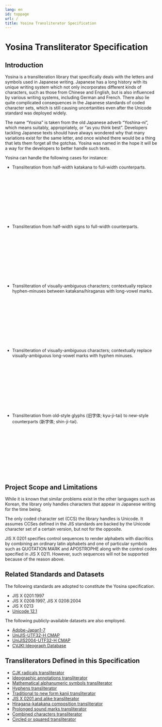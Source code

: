 ```yaml
---
lang: en
id: toppage
url: /
title: Yosina Transliterator Specification
---
```

# Yosina Transliterator Specification

## Introduction

Yosina is a transliteration library that specifically deals with the letters and symbols used in Japanese writing.  Japanese has a long history with its unique writing system which not only incorporates different kinds of characters, such as those from Chinese and English, but is also influenced by various writing systems, including German and French.  There also lie quite complicated consequences in the Japanese standards of coded character sets, which is still causing uncertanities even after the Unicode standard was deployed widely.

The name “Yosina” is taken from the old Japanese adverb “Yoshina-ni”, which means suitably, appropriately, or “as you think best”.  Developers tackling Japanese texts should have always wondered why that many variations exist for the same letter, and once wished there would be a thing that lets them forget all the gotchas.  Yosina was named in the hope it will be a way for the developers to better handle such texts.

Yosina can handle the following cases for instance:

* Transliteration from half-width katakana to full-width counterparts.

    <svg><use href="/assets/img/conversion-example1.svg#a" /></svg>

* Transliteration from half-width signs to full-width counterparts.

    <svg><use href="/assets/img/conversion-example2.svg#a" /></svg>

* Transliteration of visually-ambiguous characters; contextually replace hyphen-minuses between katakana/hiraganas with long-vowel marks.

    <svg><use href="/assets/img/conversion-example3.svg#a" /></svg>

* Transliteration of visually-ambiguous characters; contextually replace visually-ambiguous long-vowel marks with hyphen minuses.

    <svg><use href="/assets/img/conversion-example4.svg#a" /></svg>

* Transliteration from old-style glyphs (旧字体; kyu-ji-tai) to new-style counterparts (新字体; shin-ji-tai).

    <svg><use href="/assets/img/conversion-example5.svg#a" /></svg>

## Project Scope and Limitations

While it is known that similar problems exist in the other languages such as Korean, the library only handles characters that appear in Japanese writing for the time being.

The only coded character set (CCS) the library handles is Unicode.  It assumes CCSes defined in the JIS standards are backed by the Unicode character set of a certain version, but not for the opposite.

JIS X 0201 specifies control sequences to render alphabets with diacritics by combining an ordinary latin alphabets and one of particular symbols such as QUOTATION MARK and APOSTROPHE along with the control codes specified in JIS X 0211. However, such sequences will not be supported because of the reason above.

## Related Standards and Datasets

The following standards are adopted to constitute the Yosina specification.

* JIS X 0201:1997
* JIS X 0208:1997, JIS X 0208:2004
* JIS X 0213
* [Unicode 12.1](https://www.unicode.org/versions/Unicode12.1.0/)

The following publicly-available datasets are also employed.

* [Adobe-Japan1-7](https://github.com/adobe-type-tools/Adobe-Japan1/)
* [UniJIS-UTF32-H CMAP](https://github.com/adobe-type-tools/cmap-resources/)
* [UniJIS2004-UTF32-H CMAP](https://github.com/adobe-type-tools/cmap-resources/)
* [CVJKI Ideograph Database](https://kanji-database.sourceforge.net/) 

## Transliterators Defined in this Specification

* [CJK radicals transliterator](/en/transliterators/cjk-radicals/)
* [Ideographic annotations transliterator](/en/transliterators/ideographic-annotations/)
* [Mathematical alphanumeric symbols transliterator](/en/transliterators/mathematical-alphanumerics/)
* [Hyphens transliterator](/en/transliterators/hyphens/)
* [Traditional to new form kanji transliterator](/en/transliterators/traditional-to-new-kanjis/)
* [JIS X 0201 and alike transliterator](/en/transliterators/jisx0201-and-alike/)
* [Hiragana-katakana composition transliterator](/en/transliterators/hiragana-katakana-composition/)
* [Prolonged sound marks transliterator](/en/transliterators/prolonged-sound-marks/)
* [Combined characters transliterator](/en/transliterators/combined-chars/)
* [Circled or squared transliterator](/en/transliterators/circled-or-squared/)